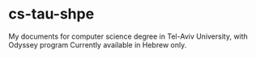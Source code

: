 # cs-tau-shpe
My documents for computer science degree in Tel-Aviv University, with Odyssey program
Currently available in Hebrew only. 
